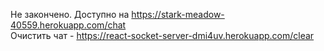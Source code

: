 Не закончено. Доступно на https://stark-meadow-40559.herokuapp.com/chat <br/>
Очистить чат - https://react-socket-server-dmi4uv.herokuapp.com/clear
